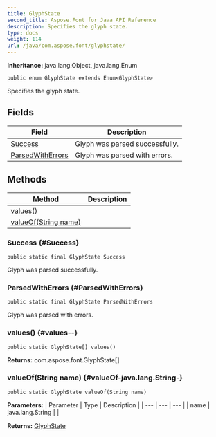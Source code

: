 ```yaml
---
title: GlyphState
second_title: Aspose.Font for Java API Reference
description: Specifies the glyph state.
type: docs
weight: 114
url: /java/com.aspose.font/glyphstate/
---
```

**Inheritance:**
java.lang.Object, java.lang.Enum
```
public enum GlyphState extends Enum<GlyphState>
```

Specifies the glyph state.
## Fields

| Field | Description |
| --- | --- |
| [Success](#Success) | Glyph was parsed successfully. |
| [ParsedWithErrors](#ParsedWithErrors) | Glyph was parsed with errors. |
## Methods

| Method | Description |
| --- | --- |
| [values()](#values--) |  |
| [valueOf(String name)](#valueOf-java.lang.String-) |  |
### Success {#Success}
```
public static final GlyphState Success
```


Glyph was parsed successfully.

### ParsedWithErrors {#ParsedWithErrors}
```
public static final GlyphState ParsedWithErrors
```


Glyph was parsed with errors.

### values() {#values--}
```
public static GlyphState[] values()
```




**Returns:**
com.aspose.font.GlyphState[]
### valueOf(String name) {#valueOf-java.lang.String-}
```
public static GlyphState valueOf(String name)
```




**Parameters:**
| Parameter | Type | Description |
| --- | --- | --- |
| name | java.lang.String |  |

**Returns:**
[GlyphState](../../com.aspose.font/glyphstate)

